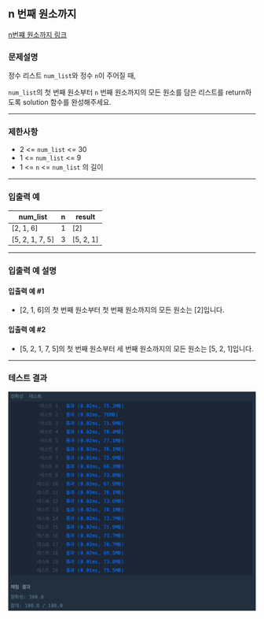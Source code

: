 ## n 번째 원소까지

[n번쨰 원소까지 링크](https://school.programmers.co.kr/learn/courses/30/lessons/181889)

### 문제설명

정수 리스트 `num_list`와 정수 `n`이 주어질 때,

`num_list`의 첫 번째 원소부터 `n` 번째 원소까지의 모든 원소를 담은 리스트를 return하도록 solution 함수를 완성해주세요.

---

### 제한사항

+ 2 \<= `num_list` \<= 30
+ 1 \<= `num_list` \<= 9
+ 1 \<= `n` \<= `num_list` 의 길이

---

### 입출력 예

| num_list        | n | result    |
|-----------------|---|-----------|
| [2, 1, 6]       | 1 | [2]       |
| [5, 2, 1, 7, 5] | 3 | [5, 2, 1] |

---

### 입출력 예 설명

#### 입출력 예 #1

+ [2, 1, 6]의 첫 번째 원소부터 첫 번째 원소까지의 모든 원소는 [2]입니다.

#### 입출력 예 #2

+ [5, 2, 1, 7, 5]의 첫 번째 원소부터 세 번째 원소까지의 모든 원소는 [5, 2, 1]입니다.

---

### 테스트 결과

![결과](./181889_결과.png)